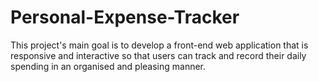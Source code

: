 # Personal-Expense-Tracker
This project's main goal is to develop a front-end web application that is responsive and
interactive so that users can track and record their daily spending in an organised and pleasing manner.
